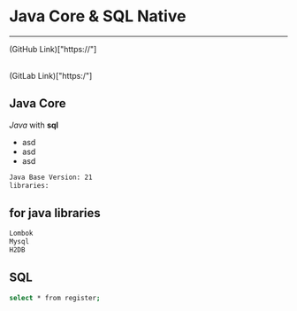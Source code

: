 # Java Core & SQL Native

---

(GitHub Link)["https://"]

<br/>
(GitLab Link)["https:/"]

## Java Core 
*Java* with **sql**
>
> 
> 

- asd
- asd
- asd


```sh
Java Base Version: 21
libraries:
```

## for java  libraries
```sh
Lombok
Mysql
H2DB
```

## SQL 
```sh
select * from register;
```
